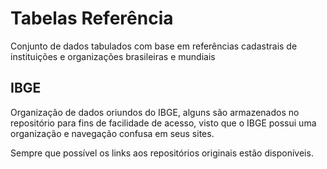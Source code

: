 # Tabelas Referência

Conjunto de dados tabulados com base em referências cadastrais de instituições e organizações brasileiras e mundiais

## IBGE

Organização de dados oriundos do IBGE, alguns são armazenados no repositório para fins de facilidade de acesso, visto que o IBGE possui uma organização e navegação confusa em seus sites.

Sempre que possível os links aos repositórios originais estão disponíveis.


